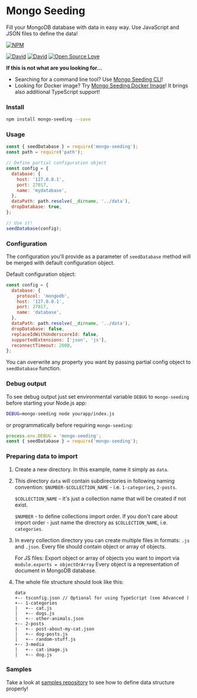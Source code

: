# Mongo Seeding
Fill your MongoDB database with data in easy way. Use JavaScript and JSON files to define the data!

[![NPM](https://nodei.co/npm/mongo-seeding.png)](https://npmjs.org/package/mongo-seeding)

[![David](https://img.shields.io/david/pkosiec/mongo-seeding.svg)]() [![David](https://img.shields.io/david/dev/pkosiec/mongo-seeding.svg)]() [![Open Source Love](https://badges.frapsoft.com/os/mit/mit.svg?v=102)](https://github.com/ellerbrock/open-source-badge/)

**If this is not what are you looking for...**
- Searching for a command line tool? Use [Mongo Seeding CLI](https://github.com/pkosiec/mongo-seeding-cli)!
- Looking for Docker image? Try [Mongo Seeding Docker Image](https://github.com/pkosiec/mongo-seeding-image)! It brings also additional TypeScript support!


### Install
```bash
npm install mongo-seeding --save
```

### Usage
```javascript
const { seedDatabase } = require('mongo-seeding');
const path = require('path');

// Define partial configuration object
const config = {
  database: {
    host: '127.0.0.1',
    port: 27017,
    name: 'mydatabase',
  },
  dataPath: path.resolve(__dirname, '../data'),
  dropDatabase: true,
};

// Use it!
seedDatabase(config);
```

### Configuration
The configuration you'll provide as a parameter of `seedDatabase` method will be merged with default configuration object.

Default configuration object:

```javascript
const config = {
  database: {
    protocol: 'mongodb',
    host: '127.0.0.1',
    port: 27017,
    name: 'database',
  },
  dataPath: path.resolve(__dirname, '../data'),
  dropDatabase: false,
  replaceIdWithUnderscoreId: false,
  supportedExtensions: ['json', 'js'],
  reconnectTimeout: 2000,
};
```

You can overwrite any property you want by passing partial config object to `seedDatabase` function.

### Debug output
To see debug output just set environmental variable `DEBUG` to `mongo-seeding` before starting your Node.js app:

```bash
DEBUG=mongo-seeding node yourapp/index.js
```

or programmatically before requiring `mongo-seeding`:

```javascript
process.env.DEBUG = 'mongo-seeding';
const { seedDatabase } = require('mongo-seeding');
```

### Preparing data to import

1. Create a new directory. In this example, name it simply as `data`.
1. This directory `data` will contain subdirectories in following naming convention: `$NUMBER-$COLLECTION_NAME` - i.e. `1-categories`, `2-posts`.

    `$COLLECTION_NAME` - it's just a collection name that will be created if not exist.

    `$NUMBER` - to define collections import order.  If you don't care about import order - just name the directory as `$COLLECTION_NAME`, i.e. `categories`.   

1. In every collection directory you can create multiple files in formats: `.js` and `.json`. Every file should contain object or array of objects.

    For JS files: Export object or array of objects you want to import via `module.exports = objectOrArray`
    Every object is a representation of document in MongoDB database.

1. The whole file structure should look like this:

    ```
    data
    +-- tsconfig.json // Optional for using TypeScript (see Advanced )
    +-- 1-categories
    |   +-- cat.js
    |   +-- dogs.js
    |   +-- other-animals.json
    +-- 2-posts
    |   +-- post-about-my-cat.json
    |   +-- dog-posts.js
    |   +-- random-stuff.js
    +-- 3-media
    |   +-- cat-image.js
    |   +-- dog.js
    ```

 ### Samples
 Take a look at [samples repository](https://github.com/pkosiec/mongo-seeding-samples) to see how to define data structure properly!
